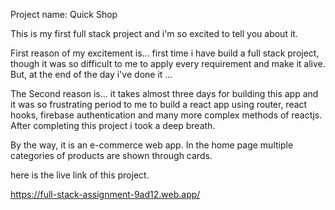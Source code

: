 Project name: Quick Shop

This is my first full stack project and i'm so excited to tell you about it.

First reason of my excitement is... first time i have build a full stack project, though it was so difficult to me to apply every requirement and make it alive. But, at the end of the day i've done it ...

The Second reason is... it takes almost three days for building this app and it was so frustrating period to me to build a react app using router, react hooks, firebase authentication and many more complex methods of reactjs. After completing this project i took a deep breath.

By the way, it is an e-commerce web app. In the home page multiple categories of products are shown through cards.

here is the live link of this project.

https://full-stack-assignment-9ad12.web.app/
